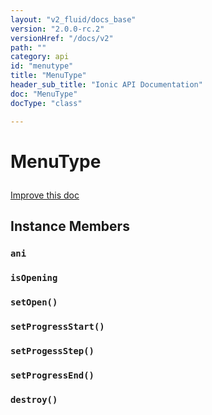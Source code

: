 ```yaml
---
layout: "v2_fluid/docs_base"
version: "2.0.0-rc.2"
versionHref: "/docs/v2"
path: ""
category: api
id: "menutype"
title: "MenuType"
header_sub_title: "Ionic API Documentation"
doc: "MenuType"
docType: "class"

---
```










<h1 class="api-title">
<a class="anchor" name="menu-type" href="#menu-type"></a>

MenuType





</h1>

<a class="improve-v2-docs" href="http://github.com/driftyco/ionic/edit/master//Users/briandennis/Ionic/ionic/src/components/menu/menu-types.ts#L3">
Improve this doc
</a>










<!-- @usage tag -->


<!-- @property tags -->



<!-- instance methods on the class -->

<h2><a class="anchor" name="instance-members" href="#instance-members"></a>Instance Members</h2>

<div id="ani"></div>

<h3>
<a class="anchor" name="ani" href="#ani"></a>
<code>ani</code>
  

</h3>












<div id="isOpening"></div>

<h3>
<a class="anchor" name="isOpening" href="#isOpening"></a>
<code>isOpening</code>
  

</h3>












<div id="setOpen"></div>

<h3>
<a class="anchor" name="setOpen" href="#setOpen"></a>
<code>setOpen()</code>
  

</h3>












<div id="setProgressStart"></div>

<h3>
<a class="anchor" name="setProgressStart" href="#setProgressStart"></a>
<code>setProgressStart()</code>
  

</h3>












<div id="setProgessStep"></div>

<h3>
<a class="anchor" name="setProgessStep" href="#setProgessStep"></a>
<code>setProgessStep()</code>
  

</h3>












<div id="setProgressEnd"></div>

<h3>
<a class="anchor" name="setProgressEnd" href="#setProgressEnd"></a>
<code>setProgressEnd()</code>
  

</h3>












<div id="destroy"></div>

<h3>
<a class="anchor" name="destroy" href="#destroy"></a>
<code>destroy()</code>
  

</h3>















<!-- related link --><!-- end content block -->


<!-- end body block -->

